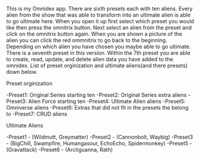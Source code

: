 This is my Omnidex app. There are sixth presets each with ten aliens. Every alien from the show that was able to transform into an ultimate alien is able to go ultimate here. When you open it up first select which preset you would like then press the omnitrix button. Next select an alien from the preset and click on the omnitrix button again. When you are shown a picture of the alien you can click the red ommnitrix to go back to the beginning. Depending on which alien you have chosen you maybe able to go ultimate. There is a seventh preset in this version. Within the 7th preset you are able to create, read, update, and delete alien data you have added to the omnidex. List of preset orginization and ultimate aliens(and there presets) down below.

Preset orginization

-Preset1: Original Series starting ten
-Preset2: Original Series extra aliens
-Preset3: Alien Force starting ten
-Preset4: Ultimate Alien aliens
-Preset5: Omniverse aliens
-Preset6: Extras that did not fit in the presets the belong to
-Preset7: CRUD aliens

Ultimate Aliens

-Preset1 - (Wildmutt, Greymatter)
-Preset2 - (Cannonbolt, Waybig)
-Preset3 - (BigChill, Swampfire, Humangasour, EchoEcho, Spidermonkey) -Preset5 - (Gravattack)
-Preset6 - (Arctiguanna, Rath)
